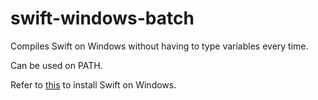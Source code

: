 # swift-windows-batch

Compiles Swift on Windows without having to type variables every time.

Can be used on PATH.

Refer to [this](https://swift.org/getting-started/) to install Swift on Windows.
